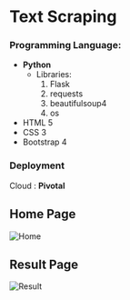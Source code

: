 # Text Scraping

### Programming Language:

* **Python**
    * Libraries:
        1. Flask
        2. requests
        3. beautifulsoup4
        4. os
* HTML 5
* CSS 3
* Bootstrap 4

### Deployment

Cloud : **Pivotal**


## Home Page

![Home](https://github.com/Mandal-21/Web-Scraping-with-Deployment/Home.png)

## Result Page
![Result](https://github.com/Mandal-21/Web-Scraping-with-Deployment/Result.png)
